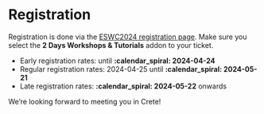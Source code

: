 # Registration

Registration is done via the [ESWC2024 registration page](https://2024.eswc-conferences.org/registration/).
Make sure you select the **2 Days Workshops & Tutorials** addon to your ticket.

* Early registration rates: until **:calendar_spiral: 2024-04-24**
* Regular registration rates: 2024-04-25 until **:calendar_spiral: 2024-05-21**
* Late registration rates: **:calendar_spiral: 2024-05-22** onwards

We’re looking forward to meeting you in Crete!

